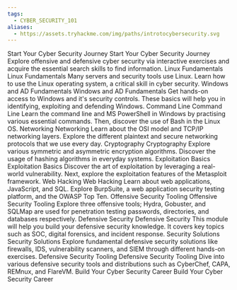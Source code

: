 ```yaml
---
tags:
  - CYBER_SECURITY_101
aliases:
  - https://assets.tryhackme.com/img/paths/introtocybersecurity.svg
---
```

Start Your Cyber Security Journey
Start Your Cyber Security Journey
Explore offensive and defensive cyber security via interactive exercises and acquire the essential search skills to find information.
Linux Fundamentals
Linux Fundamentals
Many servers and security tools use Linux. Learn how to use the Linux operating system, a critical skill in cyber security.
Windows and AD Fundamentals
Windows and AD Fundamentals
Get hands-on access to Windows and it's security controls. These basics will help you in identifying, exploiting and defending Windows.
Command Line
Command Line
Learn the command line and MS PowerShell in Windows by practising various essential commands. Then, discover the use of Bash in the Linux OS.
Networking
Networking
Learn about the OSI model and TCP/IP networking layers. Explore the different plaintext and secure networking protocols that we use every day.
Cryptography
Cryptography
Explore various symmetric and asymmetric encryption algorithms. Discover the usage of hashing algorithms in everyday systems.
Exploitation Basics
Exploitation Basics
Discover the art of exploitation by leveraging a real-world vulnerability. Next, explore the exploitation features of the Metasploit framework.
Web Hacking
Web Hacking
Learn about web applications, JavaScript, and SQL. Explore BurpSuite, a web application security testing platform, and the OWASP Top Ten.
Offensive Security Tooling
Offensive Security Tooling
Explore three offensive tools; Hydra, Gobuster, and SQLMap are used for penetration testing passwords, directories, and databases respectively.
Defensive Security
Defensive Security
This module will help you build your defensive security knowledge. It covers key topics such as SOC, digital forensics, and incident response.
Security Solutions
Security Solutions
Explore fundamental defensive security solutions like firewalls, IDS, vulnerability scanners, and SIEM through different hands-on exercises.
Defensive Security Tooling
Defensive Security Tooling
Dive into various defensive security tools and distributions such as CyberChef, CAPA, REMnux, and FlareVM.
Build Your Cyber Security Career
Build Your Cyber Security Career
